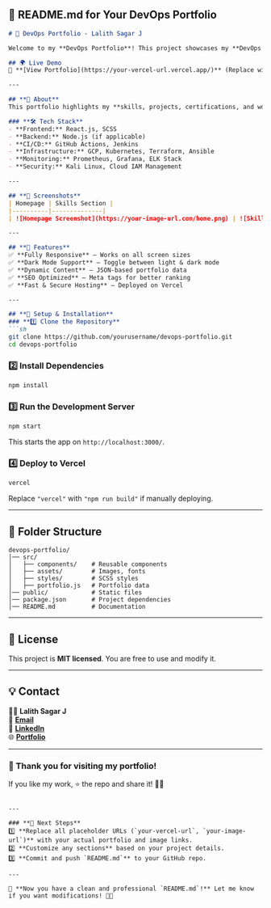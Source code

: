 ## **📌 README.md for Your DevOps Portfolio**
```md
# 🚀 DevOps Portfolio - Lalith Sagar J

Welcome to my **DevOps Portfolio**! This project showcases my **DevOps expertise** through an interactive and fully responsive portfolio website.

## 🌍 Live Demo
🔗 **[View Portfolio](https://your-vercel-url.vercel.app/)** (Replace with your actual deployed URL)

---

## **📜 About**
This portfolio highlights my **skills, projects, certifications, and work experience** in DevOps, Cloud Computing, and Automation. It is built using **React.js** and deployed on **Vercel**.

### **🛠 Tech Stack**
- **Frontend:** React.js, SCSS
- **Backend:** Node.js (if applicable)
- **CI/CD:** GitHub Actions, Jenkins
- **Infrastructure:** GCP, Kubernetes, Terraform, Ansible
- **Monitoring:** Prometheus, Grafana, ELK Stack
- **Security:** Kali Linux, Cloud IAM Management

---

## **📸 Screenshots**
| Homepage | Skills Section |
|----------|--------------|
| ![Homepage Screenshot](https://your-image-url.com/home.png) | ![Skills Screenshot](https://your-image-url.com/skills.png) |

---

## **🚀 Features**
✅ **Fully Responsive** – Works on all screen sizes  
✅ **Dark Mode Support** – Toggle between light & dark mode  
✅ **Dynamic Content** – JSON-based portfolio data  
✅ **SEO Optimized** – Meta tags for better ranking  
✅ **Fast & Secure Hosting** – Deployed on Vercel  

---

## **🔧 Setup & Installation**
### **1️⃣ Clone the Repository**
```sh
git clone https://github.com/yourusername/devops-portfolio.git
cd devops-portfolio
```

### **2️⃣ Install Dependencies**
```sh
npm install
```

### **3️⃣ Run the Development Server**
```sh
npm start
```
This starts the app on `http://localhost:3000/`.

### **4️⃣ Deploy to Vercel**
```sh
vercel
```
Replace `"vercel"` with `"npm run build"` if manually deploying.

---

## **📁 Folder Structure**
```
devops-portfolio/
│── src/
│   ├── components/    # Reusable components
│   ├── assets/        # Images, fonts
│   ├── styles/        # SCSS styles
│   ├── portfolio.js   # Portfolio data
│── public/            # Static files
│── package.json       # Project dependencies
│── README.md          # Documentation
```

---

## **📜 License**
This project is **MIT licensed**. You are free to use and modify it.

---

## **💡 Contact**
👨‍💻 **Lalith Sagar J**  
📧 **[Email](mailto:jlalithsagar@gmail.com)**  
🔗 **[LinkedIn](https://linkedin.com/in/lalith-sagar-j-43aa67175)**  
🌐 **[Portfolio](https://your-vercel-url.vercel.app/)**  

---

### **🎉 Thank you for visiting my portfolio!**
If you like my work, ⭐ the repo and share it! 🚀🔥
```

---

### **🔹 Next Steps**
1️⃣ **Replace all placeholder URLs (`your-vercel-url`, `your-image-url`)** with your actual portfolio and image links.  
2️⃣ **Customize any sections** based on your project details.  
3️⃣ **Commit and push `README.md`** to your GitHub repo.

---

🚀 **Now you have a clean and professional `README.md`!** Let me know if you want modifications! 🎨😊
